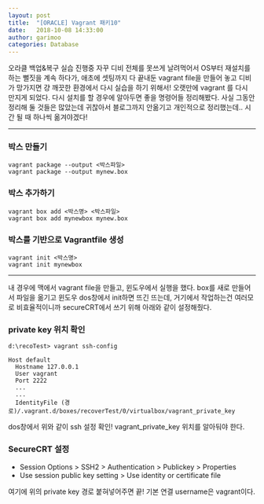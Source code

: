 ```yaml
---
layout: post
title:  "[ORACLE] Vagrant 패키10"
date:   2018-10-08 14:33:00
author: garimoo
categories: Database
---
```


오라클 백업&복구 실습 진행중 자꾸 디비 전체를 못쓰게 날려먹어서 OS부터 재설치를 하는 뻘짓을 계속 하다가, 애초에 셋팅까지 다 끝내둔 vagrant file을 만들어 놓고 디비가 망가지면 걍 깨끗한 환경에서 다시 실습을 하기 위해서! 오랫만에 vagrant 를 다시 만지게 되었다. 다시 설치를 할 경우에 알아두면 좋을 명령어들 정리해봤다. 사실 그동안 정리해 둘 것들은 많았는데 귀찮아서 블로그까지 안옮기고 개인적으로 정리했는데.. 시간 될 때 하나씩 옮겨야겠다!

----

### 박스 만들기
```
vagrant package --output <박스파일>
vagrant package --output mynew.box
```


### 박스 추가하기
```
vagrant box add <박스명> <박스파일>
vagrant box add mynewbox mynew.box
```



### 박스를 기반으로 Vagrantfile 생성
```
vagrant init <박스명>
vagrant init mynewbox
```

-----

내 경우에 맥에서 vagrant file을 만들고, 윈도우에서 실행을 했다. box를 새로 만들어서 파일을 옮기고 윈도우 dos창에서 init하면 뜨긴 뜨는데, 거기에서 작업하는건 여러모로 비효율적이니까 secureCRT에서 쓰기 위해 아래와 같이 설정해줬다.

### private key 위치 확인
```
d:\recoTest> vagrant ssh-config

Host default
  Hostname 127.0.0.1
  User vagrant
  Port 2222
  ...
  ...
  IdentityFile (경로)/.vagrant.d/boxes/recoverTest/0/virtualbox/vagrant_private_key
```

dos창에서 위와 같이 ssh 설정 확인! vagrant_private_key 위치를 알아둬야 한다.

### SecureCRT 설정
- Session Options > SSH2 > Authentication > Publickey > Properties
- Use session public key setting > Use identity or certificate file

여기에 위의 private key 경로 붙혀넣어주면 끝!
기본 연결 username은 vagrant이다.

